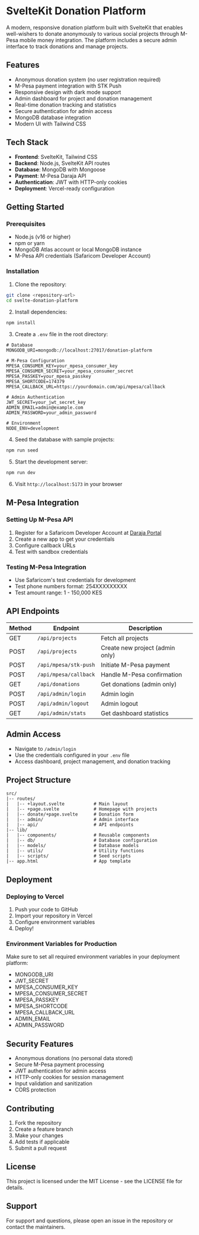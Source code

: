 # SvelteKit Donation Platform

A modern, responsive donation platform built with SvelteKit that enables well-wishers to donate anonymously to various social projects through M-Pesa mobile money integration. The platform includes a secure admin interface to track donations and manage projects.

## Features

- Anonymous donation system (no user registration required)
- M-Pesa payment integration with STK Push
- Responsive design with dark mode support
- Admin dashboard for project and donation management
- Real-time donation tracking and statistics
- Secure authentication for admin access
- MongoDB database integration
- Modern UI with Tailwind CSS

## Tech Stack

- **Frontend**: SvelteKit, Tailwind CSS
- **Backend**: Node.js, SvelteKit API routes
- **Database**: MongoDB with Mongoose
- **Payment**: M-Pesa Daraja API
- **Authentication**: JWT with HTTP-only cookies
- **Deployment**: Vercel-ready configuration

## Getting Started

### Prerequisites

- Node.js (v16 or higher)
- npm or yarn
- MongoDB Atlas account or local MongoDB instance
- M-Pesa API credentials (Safaricom Developer Account)

### Installation

1. Clone the repository:
```bash
git clone <repository-url>
cd svelte-donation-platform
```

2. Install dependencies:
```bash
npm install
```

3. Create a `.env` file in the root directory:
```env
# Database
MONGODB_URI=mongodb://localhost:27017/donation-platform

# M-Pesa Configuration
MPESA_CONSUMER_KEY=your_mpesa_consumer_key
MPESA_CONSUMER_SECRET=your_mpesa_consumer_secret
MPESA_PASSKEY=your_mpesa_passkey
MPESA_SHORTCODE=174379
MPESA_CALLBACK_URL=https://yourdomain.com/api/mpesa/callback

# Admin Authentication
JWT_SECRET=your_jwt_secret_key
ADMIN_EMAIL=admin@example.com
ADMIN_PASSWORD=your_admin_password

# Environment
NODE_ENV=development
```

4. Seed the database with sample projects:
```bash
npm run seed
```

5. Start the development server:
```bash
npm run dev
```

6. Visit `http://localhost:5173` in your browser

## M-Pesa Integration

### Setting Up M-Pesa API

1. Register for a Safaricom Developer Account at [Daraja Portal](https://developer.safaricom.co.ke/)
2. Create a new app to get your credentials
3. Configure callback URLs
4. Test with sandbox credentials

### Testing M-Pesa Integration

- Use Safaricom's test credentials for development
- Test phone numbers format: 254XXXXXXXXX
- Test amount range: 1 - 150,000 KES

## API Endpoints

| Method | Endpoint | Description |
|--------|----------|-------------|
| GET | `/api/projects` | Fetch all projects |
| POST | `/api/projects` | Create new project (admin only) |
| POST | `/api/mpesa/stk-push` | Initiate M-Pesa payment |
| POST | `/api/mpesa/callback` | Handle M-Pesa confirmation |
| GET | `/api/donations` | Get donations (admin only) |
| POST | `/api/admin/login` | Admin login |
| POST | `/api/admin/logout` | Admin logout |
| GET | `/api/admin/stats` | Get dashboard statistics |

## Admin Access

- Navigate to `/admin/login`
- Use the credentials configured in your `.env` file
- Access dashboard, project management, and donation tracking

## Project Structure

```
src/
|-- routes/
|   |-- +layout.svelte           # Main layout
|   |-- +page.svelte             # Homepage with projects
|   |-- donate/+page.svelte      # Donation form
|   |-- admin/                   # Admin interface
|   |-- api/                     # API endpoints
|-- lib/
|   |-- components/              # Reusable components
|   |-- db/                      # Database configuration
|   |-- models/                  # Database models
|   |-- utils/                   # Utility functions
|   |-- scripts/                 # Seed scripts
|-- app.html                     # App template
```

## Deployment

### Deploying to Vercel

1. Push your code to GitHub
2. Import your repository in Vercel
3. Configure environment variables
4. Deploy!

### Environment Variables for Production

Make sure to set all required environment variables in your deployment platform:
- MONGODB_URI
- JWT_SECRET
- MPESA_CONSUMER_KEY
- MPESA_CONSUMER_SECRET
- MPESA_PASSKEY
- MPESA_SHORTCODE
- MPESA_CALLBACK_URL
- ADMIN_EMAIL
- ADMIN_PASSWORD

## Security Features

- Anonymous donations (no personal data stored)
- Secure M-Pesa payment processing
- JWT authentication for admin access
- HTTP-only cookies for session management
- Input validation and sanitization
- CORS protection

## Contributing

1. Fork the repository
2. Create a feature branch
3. Make your changes
4. Add tests if applicable
5. Submit a pull request

## License

This project is licensed under the MIT License - see the LICENSE file for details.

## Support

For support and questions, please open an issue in the repository or contact the maintainers.

